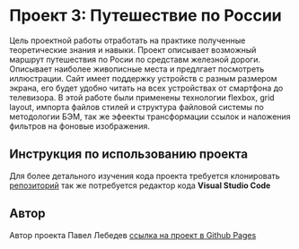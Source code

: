 # Проект 3: Путешествие по России

Цель проектной работы отработать на практике полученные теоретические знания и навыки. Проект описывает возможный маршрут путешествия по Росии по средставм железной дороги. Описывает наиболее живописные места и предлгает посмотреть иллюстрации.
Сайт имеет поддержку устройств с разным размером экрана, его будет удобно читать на всех устройствах от смартфона до телевизора.
В этой работе были применены технологии flexbox, grid layout, импорта файлов стилей и структура файловой системы по методологии БЭМ, так же эфеекты трансформации ссылок и наложения фильтров на фоновые изображения.
## Инструкция по использованию проекта
Для более детального изучения кода проекта требуется клонировать [репозиторий](https://github.com/pavel12-blip/russian-travel.git) так же потребуется редактор кода **Visual Studio Code**
## Автор
Автор проекта Павел Лебедев
[ссылка на проект в Github Pages](https://pavel12-blip.github.io/russian-travel/)